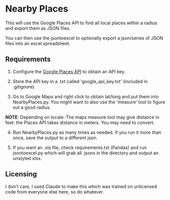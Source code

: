 # Nearby Places

This will use the Google Places API to find all local places within a radius and export them as JSON files.

You can then use the jsontoexcel to optionally export a json/series of JSON files into an excel spreadsheet. 

## Requirements

1) Configure the [Google Places API](https://developers.google.com/maps/documentation/places/web-service/overview#how-use) to obtain an API key.

2) Store the API key in a .txt called 'google_api_key.txt' (included in .gitignore).

3) Go to Google Maps and right click to obtain lat/long and put them into NearbyPlaces.py. You might want to also use the 'measure' tool to figure out a good radius.

**NOTE**: Depending on locale: The maps measure tool may give distance in feet: the Places API takes distance in meters. You may need to convert.

4) Run NearbyPlaces.py as many times as needed. If you run it more than once, save the output to a different json.

5) If you want an .xls file, check requirements.txt (Pandas) and run jsontoexcel.py which will grab all .jsons in the directory and output an unstyled xlsx. 

## Licensing

I don't care, I used Claude to make this which was trained on unlicensed code from everyone else here, so do whatever. 